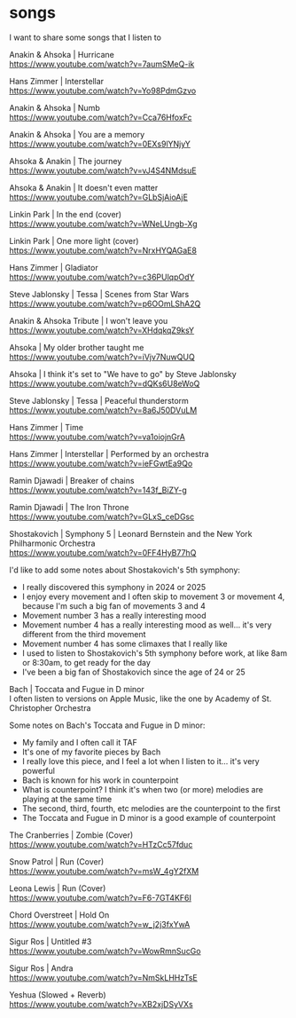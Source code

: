 # songs

I want to share some songs that I listen to

Anakin & Ahsoka | Hurricane  
https://www.youtube.com/watch?v=7aumSMeQ-ik

Hans Zimmer | Interstellar  
https://www.youtube.com/watch?v=Yo98PdmGzvo

Anakin & Ahsoka | Numb  
https://www.youtube.com/watch?v=Cca76HfoxFc

Anakin & Ahsoka | You are a memory  
https://www.youtube.com/watch?v=0EXs9lYNjyY

Ahsoka & Anakin | The journey  
https://www.youtube.com/watch?v=vJ4S4NMdsuE

Ahsoka & Anakin | It doesn't even matter  
https://www.youtube.com/watch?v=GLbSjAioAjE

Linkin Park | In the end (cover)  
https://www.youtube.com/watch?v=WNeLUngb-Xg

Linkin Park | One more light (cover)  
https://www.youtube.com/watch?v=NrxHYQAGaE8

Hans Zimmer | Gladiator  
https://www.youtube.com/watch?v=c36PUlqpOdY

Steve Jablonsky | Tessa | Scenes from Star Wars  
https://www.youtube.com/watch?v=p6OOmLShA2Q

Anakin & Ahsoka Tribute | I won't leave you  
https://www.youtube.com/watch?v=XHdqkqZ9ksY

Ahsoka | My older brother taught me  
https://www.youtube.com/watch?v=iVjv7NuwQUQ

Ahsoka | I think it's set to "We have to go" by Steve Jablonsky  
https://www.youtube.com/watch?v=dQKs6U8eWoQ

Steve Jablonsky | Tessa | Peaceful thunderstorm  
https://www.youtube.com/watch?v=8a6J50DVuLM

Hans Zimmer | Time  
https://www.youtube.com/watch?v=va1oiojnGrA

Hans Zimmer | Interstellar | Performed by an orchestra  
https://www.youtube.com/watch?v=ieFGwtEa9Qo

Ramin Djawadi | Breaker of chains    
https://www.youtube.com/watch?v=143f_BiZY-g

Ramin Djawadi | The Iron Throne  
https://www.youtube.com/watch?v=GLxS_ceDGsc

Shostakovich | Symphony 5 | Leonard Bernstein and the New York Philharmonic Orchestra  
https://www.youtube.com/watch?v=0FF4HyB77hQ

I'd like to add some notes about Shostakovich's 5th symphony:
- I really discovered this symphony in 2024 or 2025
- I enjoy every movement and I often skip to movement 3 or movement 4, because I'm such a big fan of movements 3 and 4
- Movement number 3 has a really interesting mood
- Movement number 4 has a really interesting mood as well... it's very different from the third movement
- Movement number 4 has some climaxes that I really like
- I used to listen to Shostakovich's 5th symphony before work, at like 8am or 8:30am, to get ready for the day
- I've been a big fan of Shostakovich since the age of 24 or 25

Bach | Toccata and Fugue in D minor  
I often listen to versions on Apple Music, like the one by Academy of St. Christopher Orchestra

Some notes on Bach's Toccata and Fugue in D minor:
- My family and I often call it TAF
- It's one of my favorite pieces by Bach
- I really love this piece, and I feel a lot when I listen to it... it's very powerful
- Bach is known for his work in counterpoint
- What is counterpoint? I think it's when two (or more) melodies are playing at the same time
- The second, third, fourth, etc melodies are the counterpoint to the first
- The Toccata and Fugue in D minor is a good example of counterpoint

The Cranberries | Zombie (Cover)  
https://www.youtube.com/watch?v=HTzCc57fduc

Snow Patrol | Run (Cover)  
https://www.youtube.com/watch?v=msW_4gY2fXM

Leona Lewis | Run (Cover)  
https://www.youtube.com/watch?v=F6-7GT4KF6I

Chord Overstreet | Hold On  
https://www.youtube.com/watch?v=w_j2j3fxYwA

Sigur Ros | Untitled #3  
https://www.youtube.com/watch?v=WowRmnSucGo

Sigur Ros | Andra  
https://www.youtube.com/watch?v=NmSkLHHzTsE

Yeshua (Slowed + Reverb)  
https://www.youtube.com/watch?v=XB2xjDSyVXs
